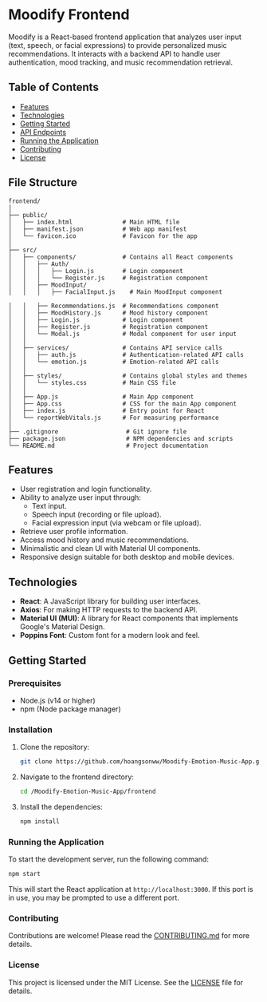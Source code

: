 # Moodify Frontend

Moodify is a React-based frontend application that analyzes user input (text, speech, or facial expressions) to provide personalized music recommendations. It interacts with a backend API to handle user authentication, mood tracking, and music recommendation retrieval.

## Table of Contents

- [Features](#features)
- [Technologies](#technologies)
- [Getting Started](#getting-started)
- [API Endpoints](#api-endpoints)
- [Running the Application](#running-the-application)
- [Contributing](#contributing)
- [License](#license)

## File Structure

```plaintext
frontend/
│
├── public/
│   ├── index.html              # Main HTML file
│   ├── manifest.json           # Web app manifest
│   └── favicon.ico             # Favicon for the app
│
├── src/
│   ├── components/             # Contains all React components
│   │   ├── Auth/
│   │   │   ├── Login.js        # Login component
│   │   │   └── Register.js     # Registration component
│   │   ├── MoodInput/
│   │   │   ├── FacialInput.js    # Main MoodInput component

│   │   ├── Recommendations.js  # Recommendations component
│   │   ├── MoodHistory.js      # Mood history component
│   │   ├── Login.js            # Login component
│   │   ├── Register.js         # Registration component
│   │   └── Modal.js            # Modal component for user input
│   │
│   ├── services/               # Contains API service calls
│   │   ├── auth.js             # Authentication-related API calls
│   │   └── emotion.js          # Emotion-related API calls
│   │
│   ├── styles/                 # Contains global styles and themes
│   │   └── styles.css          # Main CSS file
│   │
│   ├── App.js                  # Main App component
│   ├── App.css                 # CSS for the main App component
│   ├── index.js                # Entry point for React
│   └── reportWebVitals.js      # For measuring performance
│
├── .gitignore                   # Git ignore file
├── package.json                 # NPM dependencies and scripts
└── README.md                    # Project documentation
```

## Features

- User registration and login functionality.
- Ability to analyze user input through:
  - Text input.
  - Speech input (recording or file upload).
  - Facial expression input (via webcam or file upload).
- Retrieve user profile information.
- Access mood history and music recommendations.
- Minimalistic and clean UI with Material UI components.
- Responsive design suitable for both desktop and mobile devices.

## Technologies

- **React**: A JavaScript library for building user interfaces.
- **Axios**: For making HTTP requests to the backend API.
- **Material UI (MUI)**: A library for React components that implements Google's Material Design.
- **Poppins Font**: Custom font for a modern look and feel.

## Getting Started

### Prerequisites

- Node.js (v14 or higher)
- npm (Node package manager)

### Installation

1. Clone the repository:
   ```bash
   git clone https://github.com/hoangsonww/Moodify-Emotion-Music-App.git
   ```

2. Navigate to the frontend directory:
   ```bash
   cd /Moodify-Emotion-Music-App/frontend
   ```

3. Install the dependencies:
   ```bash
   npm install
   ```

### Running the Application

To start the development server, run the following command:

```bash
npm start
```

This will start the React application at `http://localhost:3000`. If this port is in use, you may be prompted to use a different port.

### Contributing

Contributions are welcome! Please read the [CONTRIBUTING.md](CONTRIBUTING.md) for more details.

### License

This project is licensed under the MIT License. See the [LICENSE](LICENSE) file for details.
